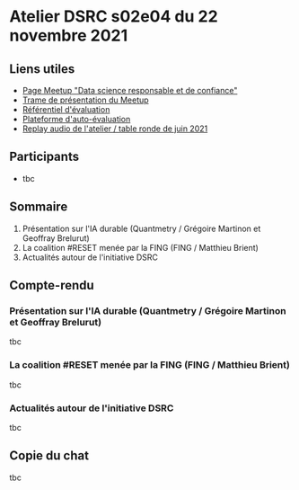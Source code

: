 # Atelier DSRC s02e04 du 22 novembre 2021

## Liens utiles

- [Page Meetup "Data science responsable et de confiance"](https://www.meetup.com/fr-FR/data-science-responsable-et-de-confiance/)
- [Trame de présentation du Meetup](https://docs.google.com/presentation/d/1m4kwe5X0pyoYJFaSUfcQWr56LrVMfy3zE2bAiiYJ6Zg/edit?usp=sharing)
- [Référentiel d'évaluation](https://github.com/LabeliaLabs/referentiel-evaluation-dsrc)
- [Plateforme d'auto-évaluation](https://assessment.labelia.org/)
- [Replay audio de l'atelier / table ronde de juin 2021](https://www.labelia.org/fr/replay-atelier-21062021)

## Participants

- tbc

## Sommaire

1. Présentation sur l'IA durable (Quantmetry / Grégoire Martinon et Geoffray Brelurut)
1. La coalition #RESET menée par la FING (FING / Matthieu Brient)
1. Actualités autour de l'initiative DSRC

## Compte-rendu

### Présentation sur l'IA durable (Quantmetry / Grégoire Martinon et Geoffray Brelurut)

tbc

### La coalition #RESET menée par la FING (FING / Matthieu Brient)

tbc

### Actualités autour de l'initiative DSRC

tbc

## Copie du chat

tbc